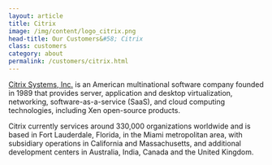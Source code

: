 ```yaml
---
layout: article
title: Citrix
image: /img/content/logo_citrix.png
head-title: Our Customers&#58; Citrix
class: customers
category: about
permalink: /customers/citrix.html
---
```


[Citrix Systems, Inc.](http://citrix.com) is an American multinational software company founded in 1989 that provides server, application and desktop virtualization, networking, software-as-a-service (SaaS), and cloud computing technologies, including Xen open-source products.

Citrix currently services around 330,000 organizations worldwide and is based in Fort Lauderdale, Florida, in the Miami metropolitan area, with subsidiary operations in California and Massachusetts, and additional development centers in Australia, India, Canada and the United Kingdom.